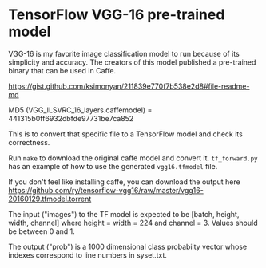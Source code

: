 # TensorFlow VGG-16 pre-trained model

VGG-16 is my favorite image classification model to run 
because of its simplicity and accuracy. The creators of this model 
published a pre-trained binary that can be used in Caffe.

https://gist.github.com/ksimonyan/211839e770f7b538e2d8#file-readme-md

MD5 (VGG_ILSVRC_16_layers.caffemodel) = 441315b0ff6932dbfde97731be7ca852

This is to convert that specific file to a TensorFlow model and check
its correctness.

Run `make` to download the original caffe model and convert it.
`tf_forward.py` has an example of how to use the generated `vgg16.tfmodel`
file.

If you don't feel like installing caffe, you can download the output here 
https://github.com/ry/tensorflow-vgg16/raw/master/vgg16-20160129.tfmodel.torrent

The input ("images") to the TF model is expected to be [batch, height, width, channel]
where height = width = 224 and channel = 3. Values should be between 0 and 1.

The output ("prob") is a 1000 dimensional class probabiity vector whose indexes
correspond to line numbers in syset.txt.
